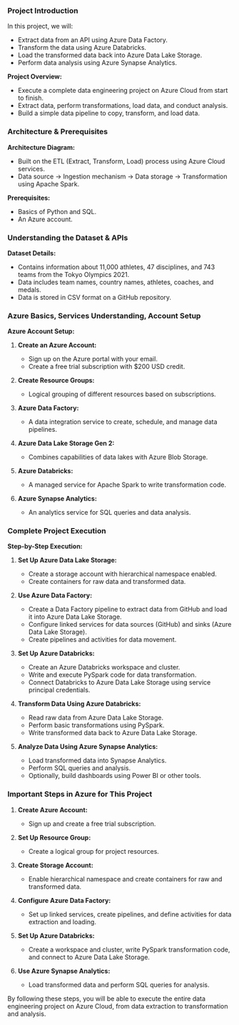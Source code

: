 ### Project Introduction

In this project, we will:
- Extract data from an API using Azure Data Factory.
- Transform the data using Azure Databricks.
- Load the transformed data back into Azure Data Lake Storage.
- Perform data analysis using Azure Synapse Analytics.


**Project Overview:**
- Execute a complete data engineering project on Azure Cloud from start to finish.
- Extract data, perform transformations, load data, and conduct analysis.
- Build a simple data pipeline to copy, transform, and load data.

### Architecture & Prerequisites

**Architecture Diagram:**
- Built on the ETL (Extract, Transform, Load) process using Azure Cloud services.
- Data source → Ingestion mechanism → Data storage → Transformation using Apache Spark.

**Prerequisites:**
- Basics of Python and SQL.
- An Azure account.

### Understanding the Dataset & APIs

**Dataset Details:**
- Contains information about 11,000 athletes, 47 disciplines, and 743 teams from the Tokyo Olympics 2021.
- Data includes team names, country names, athletes, coaches, and medals.
- Data is stored in CSV format on a GitHub repository.

### Azure Basics, Services Understanding, Account Setup

**Azure Account Setup:**
1. **Create an Azure Account:**
   - Sign up on the Azure portal with your email.
   - Create a free trial subscription with $200 USD credit.

2. **Create Resource Groups:**
   - Logical grouping of different resources based on subscriptions.

3. **Azure Data Factory:**
   - A data integration service to create, schedule, and manage data pipelines.

4. **Azure Data Lake Storage Gen 2:**
   - Combines capabilities of data lakes with Azure Blob Storage.

5. **Azure Databricks:**
   - A managed service for Apache Spark to write transformation code.

6. **Azure Synapse Analytics:**
   - An analytics service for SQL queries and data analysis.

### Complete Project Execution

**Step-by-Step Execution:**

1. **Set Up Azure Data Lake Storage:**
   - Create a storage account with hierarchical namespace enabled.
   - Create containers for raw data and transformed data.

2. **Use Azure Data Factory:**
   - Create a Data Factory pipeline to extract data from GitHub and load it into Azure Data Lake Storage.
   - Configure linked services for data sources (GitHub) and sinks (Azure Data Lake Storage).
   - Create pipelines and activities for data movement.

3. **Set Up Azure Databricks:**
   - Create an Azure Databricks workspace and cluster.
   - Write and execute PySpark code for data transformation.
   - Connect Databricks to Azure Data Lake Storage using service principal credentials.

4. **Transform Data Using Azure Databricks:**
   - Read raw data from Azure Data Lake Storage.
   - Perform basic transformations using PySpark.
   - Write transformed data back to Azure Data Lake Storage.

5. **Analyze Data Using Azure Synapse Analytics:**
   - Load transformed data into Synapse Analytics.
   - Perform SQL queries and analysis.
   - Optionally, build dashboards using Power BI or other tools.

### Important Steps in Azure for This Project

1. **Create Azure Account:**
   - Sign up and create a free trial subscription.

2. **Set Up Resource Group:**
   - Create a logical group for project resources.

3. **Create Storage Account:**
   - Enable hierarchical namespace and create containers for raw and transformed data.

4. **Configure Azure Data Factory:**
   - Set up linked services, create pipelines, and define activities for data extraction and loading.

5. **Set Up Azure Databricks:**
   - Create a workspace and cluster, write PySpark transformation code, and connect to Azure Data Lake Storage.

6. **Use Azure Synapse Analytics:**
   - Load transformed data and perform SQL queries for analysis.

By following these steps, you will be able to execute the entire data engineering project on Azure Cloud, from data extraction to transformation and analysis.

